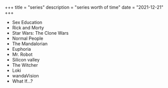 +++
title = "series"
description = "series worth of time"
date = "2021-12-21"
+++

* Sex Education
* Rick and Morty
* Star Wars: The Clone Wars <!-- more -->
* Normal People
* The Mandalorian 
* Euphoria
* Mr. Robot
* Silicon valley
* The Witcher
* Loki
* wandaVision
* What If...?

